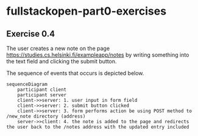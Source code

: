 # fullstackopen-part0-exercises

## Exercise 0.4
The user creates a new note on the page https://studies.cs.helsinki.fi/exampleapp/notes by writing something into the text field and clicking the submit button.

The sequence of events that occurs is depicted below.

```mermaid
sequenceDiagram
    participant client
    participant server
    client->>server: 1. user input in form field 
    client->>server: 2. submit button clicked 
    client->>server: 3. form performs action be using POST method to /new_note directory (address)
    server->>client: 4. the note is added to the page and redirects the user back to the /notes address with the updated entry included
```
